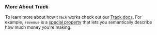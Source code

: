 ### More About Track

To learn more about how `track` works check out our [Track docs](/docs/connections/spec/track). For example, `revenue` is a [special property](/docs/connections/spec/track#special-properties) that lets you semantically describe how much money you're making.